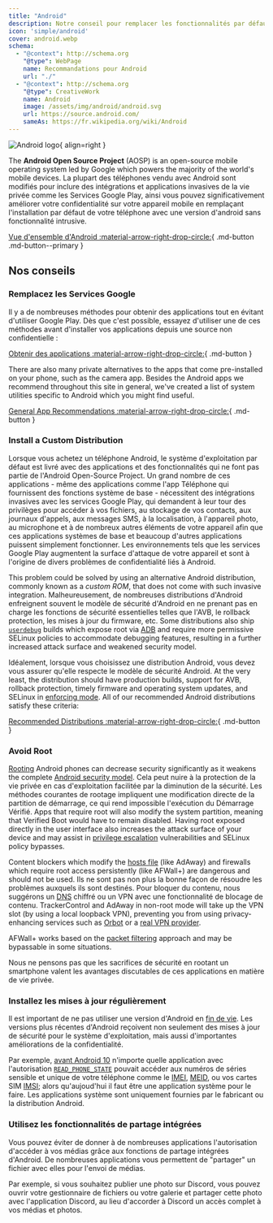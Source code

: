 ```yaml
---
title: "Android"
description: Notre conseil pour remplacer les fonctionnalités par défaut d'Android qui sont invasives de la vie privée.
icon: 'simple/android'
cover: android.webp
schema:
  - "@context": http://schema.org
    "@type": WebPage
    name: Recommandations pour Android
    url: "./"
  - "@context": http://schema.org
    "@type": CreativeWork
    name: Android
    image: /assets/img/android/android.svg
    url: https://source.android.com/
    sameAs: https://fr.wikipedia.org/wiki/Android
---
```


![Android logo](../assets/img/android/android.svg){ align=right }

The **Android Open Source Project** (AOSP) is an open-source mobile operating system led by Google which powers the majority of the world's mobile devices. La plupart des téléphones vendu avec Android sont modifiés pour inclure des intégrations et applications invasives de la vie privée comme les Services Google Play, ainsi vous pouvez significativement améliorer votre confidentialité sur votre appareil mobile en remplaçant l'installation par défaut de votre téléphone avec une version d'android sans fonctionnalité intrusive.

[Vue d'ensemble d'Android :material-arrow-right-drop-circle:](../os/android-overview.md){ .md-button .md-button--primary }

## Nos conseils

### Remplacez les Services Google

Il y a de nombreuses méthodes pour obtenir des applications tout en évitant d'utiliser Google Play. Dès que c'est possible, essayez d'utiliser une de ces méthodes avant d'installer vos applications depuis une source non confidentielle :

[Obtenir des applications :material-arrow-right-drop-circle:](obtaining-apps.md){ .md-button }

There are also many private alternatives to the apps that come pre-installed on your phone, such as the camera app. Besides the Android apps we recommend throughout this site in general, we've created a list of system utilities specific to Android which you might find useful.

[General App Recommendations :material-arrow-right-drop-circle:](general-apps.md){ .md-button }

### Install a Custom Distribution

Lorsque vous achetez un téléphone Android, le système d'exploitation par défaut est livré avec des applications et des fonctionnalités qui ne font pas partie de l'Android Open-Source Project. Un grand nombre de ces applications - même des applications comme l'app Téléphone qui fournissent des fonctions système de base - nécessitent des intégrations invasives avec les services Google Play, qui demandent à leur tour des privilèges pour accéder à vos fichiers, au stockage de vos contacts, aux journaux d'appels, aux messages SMS, à la localisation, à l'appareil photo, au microphone et à de nombreux autres éléments de votre appareil afin que ces applications systèmes de base et beaucoup d'autres applications puissent simplement fonctionner. Les environnements tels que les services Google Play augmentent la surface d'attaque de votre appareil et sont à l'origine de divers problèmes de confidentialité liés à Android.

This problem could be solved by using an alternative Android distribution, commonly known as a _custom ROM_, that does not come with such invasive integration. Malheureusement, de nombreuses distributions d'Android enfreignent souvent le modèle de sécurité d'Android en ne prenant pas en charge les fonctions de sécurité essentielles telles que l'AVB, le rollback protection, les mises à jour du firmware, etc. Some distributions also ship [`userdebug`](https://source.android.com/setup/build/building#choose-a-target) builds which expose root via [ADB](https://developer.android.com/studio/command-line/adb) and require more permissive SELinux policies to accommodate debugging features, resulting in a further increased attack surface and weakened security model.

Idéalement, lorsque vous choisissez une distribution Android, vous devez vous assurer qu'elle respecte le modèle de sécurité Android. At the very least, the distribution should have production builds, support for AVB, rollback protection, timely firmware and operating system updates, and SELinux in [enforcing mode](https://source.android.com/security/selinux/concepts#enforcement_levels). All of our recommended Android distributions satisfy these criteria:

[Recommended Distributions :material-arrow-right-drop-circle:](distributions.md){ .md-button }

### Avoid Root

[Rooting](https://en.wikipedia.org/wiki/Rooting_\(Android\)) Android phones can decrease security significantly as it weakens the complete [Android security model](https://en.wikipedia.org/wiki/Android_\(operating_system\)#Security_and_privacy). Cela peut nuire à la protection de la vie privée en cas d'exploitation facilitée par la diminution de la sécurité. Les méthodes courantes de rootage impliquent une modification directe de la partition de démarrage, ce qui rend impossible l'exécution du Démarrage Vérifié. Apps that require root will also modify the system partition, meaning that Verified Boot would have to remain disabled. Having root exposed directly in the user interface also increases the attack surface of your device and may assist in [privilege escalation](https://en.wikipedia.org/wiki/Privilege_escalation) vulnerabilities and SELinux policy bypasses.

Content blockers which modify the [hosts file](https://en.wikipedia.org/wiki/Hosts_\(file\)) (like AdAway) and firewalls which require root access persistently (like AFWall+) are dangerous and should not be used. Ils ne sont pas non plus la bonne façon de résoudre les problèmes auxquels ils sont destinés. Pour bloquer du contenu, nous suggérons un [DNS](../dns.md) chiffré ou un VPN avec une fonctionnalité de blocage de contenu. TrackerControl and AdAway in non-root mode will take up the VPN slot (by using a local loopback VPN), preventing you from using privacy-enhancing services such as [Orbot](../alternative-networks.md#orbot) or a [real VPN provider](../vpn.md).

AFWall+ works based on the [packet filtering](https://en.wikipedia.org/wiki/Firewall_\(computing\)#Packet_filter) approach and may be bypassable in some situations.

Nous ne pensons pas que les sacrifices de sécurité en rootant un smartphone valent les avantages discutables de ces applications en matière de vie privée.

### Installez les mises à jour régulièrement

Il est important de ne pas utiliser une version d'Android en [fin de vie](https://endoflife.date/android). Les versions plus récentes d'Android reçoivent non seulement des mises à jour de sécurité pour le système d'exploitation, mais aussi d'importantes améliorations de la confidentialité.

Par exemple, [avant Android 10](https://developer.android.com/about/versions/10/privacy/changes) n'importe quelle application avec l'autorisation [`READ_PHONE_STATE`](https://developer.android.com/reference/android/Manifest.permission#READ_PHONE_STATE) pouvait accéder aux numéros de séries sensible et unique de votre téléphone comme le [IMEI](https://en.wikipedia.org/wiki/International_Mobile_Equipment_Identity), [MEID](https://en.wikipedia.org/wiki/Mobile_equipment_identifier), ou vos cartes SIM [IMSI](https://en.wikipedia.org/wiki/International_mobile_subscriber_identity); alors qu'aujoud'hui il faut être une application système pour le faire. Les applications système sont uniquement fournies par le fabricant ou la distribution Android.

### Utilisez les fonctionnalités de partage intégrées

Vous pouvez éviter de donner à de nombreuses applications l'autorisation d'accéder à vos médias grâce aux fonctions de partage intégrées d'Android. De nombreuses applications vous permettent de "partager" un fichier avec elles pour l'envoi de médias.

Par exemple, si vous souhaitez publier une photo sur Discord, vous pouvez ouvrir votre gestionnaire de fichiers ou votre galerie et partager cette photo avec l'application Discord, au lieu d'accorder à Discord un accès complet à vos médias et photos.

